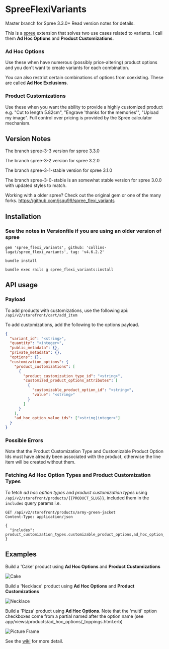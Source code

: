 # SpreeFlexiVariants

Master branch for Spree 3.3.0+ Read version notes for details.

This is a [spree](http://spreecommerce.com) extension that solves two use cases related to variants. I call them **Ad Hoc Options** and **Product Customizations**.

### Ad Hoc Options

Use these when have numerous (possibly price-altering) product options and you don't want to create variants for each combination.

You can also restrict certain combinations of options from coexisting. These are called **Ad Hoc Exclusions**.

### Product Customizations

Use these when you want the ability to provide a highly customized product e.g. "Cut to length 5.82cm", "Engrave 'thanks for the memories'", "Upload my image". Full control over pricing is provided by the Spree calculator mechanism.

## Version Notes

The branch spree-3-3 version for spree 3.3.0

The branch spree-3-2 version for spree 3.2.0

The branch spree-3-1-stable version for spree 3.1.0

The branch spree-3-0-stable is an somewhat stable version for spree 3.0.0 with updated styles to match.

Working with a older spree? Check out the original gem or one of the many forks. https://github.com/jsqu99/spree_flexi_variants

## Installation

### See the notes in Versionfile if you are using an older version of spree

`gem 'spree_flexi_variants', github: 'collins-lagat/spree_flexi_variants', tag: 'v4.6.2.2'`

`bundle install`

`bundle exec rails g spree_flexi_variants:install`

## API usage

### Payload

To add products with customizations, use the following api: `/api/v2/storefront/cart/add_item`

To add customizations, add the following to the options payload.

```json
{
  "variant_id": "<string>",
  "quantity": "<integer>",
  "public_metadata": {},
  "private_metadata": {},
  "options": {},
  "customization_options": {
    "product_customizations": [
      {
        "product_customization_type_id": "<string>",
        "customized_product_options_attributes": [
          {
            "customizable_product_option_id": "<string>",
            "value": "<string>"
          }
        ]
      }
    ],
    "ad_hoc_option_value_ids": ["<string|integer>"]
  }
}
```

### Possible Errors

Note that the Product Customization Type and Customizable Product Option Ids must have already been associated with the product, otherwise the line item will be created without them.

### Fetching Ad Hoc Option Types and Product Customization Types
To fetch _ad hoc option types_ and _product customization types_ using `/api/v2/storefront/products/{{PRODUCT_SLUG}}`, included them in the `includes` query params i.e.

```http
GET /api/v2/storefront/products/army-green-jacket
Content-Type: application/json

{
  "includes": product_customization_types.customizable_product_options,ad_hoc_option_types.ad_hoc_option_values
}
```

## Examples

Build a 'Cake' product using **Ad Hoc Options** and **Product Customizations**

![Cake](https://raw.github.com/QuintinAdam/spree_flexi_variants/master/doc/custom_cake.png)

Build a 'Necklace' product using **Ad Hoc Options** and **Product Customizations**

![Necklace](https://raw.github.com/jsqu99/spree_flexi_variants/master/doc/necklace_screenshot.png)

Build a 'Pizza' product using **Ad Hoc Options**. Note that the 'multi' option checkboxes come from a partial named after the option name (see app/views/products/ad_hoc_options/\_toppings.html.erb)

![Picture Frame](https://raw.github.com/jsqu99/spree_flexi_variants/master/doc/pizza_screenshot.png)

See the [wiki](https://github.com/jsqu99/spree_flexi_variants/wiki) for more detail.
